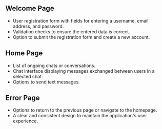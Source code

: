 ## Welcome Page
- User registration form with fields for entering a username, email address, and password.
- Validation checks to ensure the entered data is correct.
- Option to submit the registration form and create a new account.

## Home Page
- List of ongoing chats or conversations.
- Chat interface displaying messages exchanged between users in a selected chat.
- Options to send text messages.

## Error Page
- Options to return to the previous page or navigate to the homepage.
- A clear and consistent design to maintain the application's user experience.


